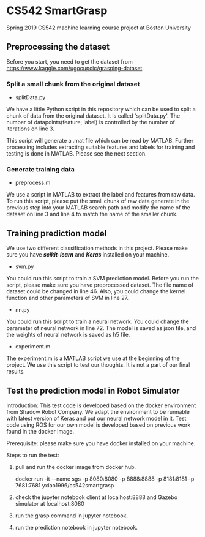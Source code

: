 # CS542 SmartGrasp
Spring 2019 CS542 machine learning course project at Boston University

## Preprocessing the dataset

Before you start, you need to get the dataset from https://www.kaggle.com/ugocupcic/grasping-dataset.

### Split a small chunk from the original dataset

* splitData.py
  
We have a little Python script in this repository which can be used to split a chunk of data from the original dataset. It is called 'splitData.py'. The number of datapoints(feature, label) is controlled by the number of iterations on line 3.

This script will generate a .mat file which can be read by MATLAB. Further processing includes extracting suitable features and labels for training and testing is done in MATLAB. Please see the next section.

### Generate training data

* preprocess.m

We use a script in MATLAB to extract the label and features from raw data. To run this script, please put the small chunk of raw data generate in the previous step into your MATLAB search path and modify the name of the dataset on line 3 and line 4 to match the name of the smaller chunk. 

## Training prediction model

We use two different classification methods in this project. Please make sure you have ***scikit-learn*** and ***Keras*** installed on your machine.

* svm.py

You could run this script to train a SVM prediction model. Before you run the script, please make sure you have preprocessed dataset. The file name of dataset could be changed in line 46. Also, you could change the kernel function and other parameters of SVM in line 27.

* nn.py

You could run this script to train a neural network. You could change the parameter of neural network in line 72. The model is saved as json file, and the weights of neural network is saved as h5 file.

* experiment.m

The experiment.m is a MATLAB script we use at the beginning of the project. We use this script to test our thoughts. It is not a part of our final results.

## Test the prediction model in Robot Simulator

Introduction: This test code is developed based on the docker environment from Shadow Robot Company. We adapt the environment to be runnable with latest version of Keras and put our neural network model in it. Test code using ROS for our own model is developed based on previous work found in the docker image.

Prerequisite: please make sure you have docker installed on your machine.

Steps to run the test:

1. pull and run the docker image from docker hub.

    docker run -it --name sgs -p 8080:8080 -p 8888:8888 -p 8181:8181 -p 7681:7681 yxiao1996/cs542smartgrasp

2. check the jupyter notebook client at localhost:8888 and Gazebo simulator at localhost:8080 
3. run the grasp command in jupyter notebook.
4. run the prediction notebook in jupyter notebook.
